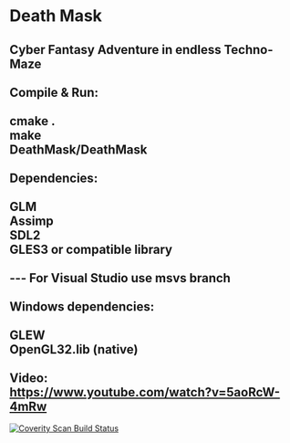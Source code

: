 # Death Mask
Cyber Fantasy Adventure in endless Techno-Maze<br>
<br>
Compile & Run:<br><br>
cmake .<br>
make<br>
DeathMask/DeathMask<br><br>
Dependencies:<br><br>
GLM<br>
Assimp<br>
SDL2<br>
GLES3 or compatible library<br>
<br>
--- For Visual Studio use msvs branch<br>
<br>
Windows dependencies:<br><br>
GLEW<br>
OpenGL32.lib (native)<br>
<br>
Video:<br>
https://www.youtube.com/watch?v=5aoRcW-4mRw
---
<a href="https://scan.coverity.com/projects/death-mask">
  <img alt="Coverity Scan Build Status"
       src="https://scan.coverity.com/projects/17040/badge.svg"/>
</a>